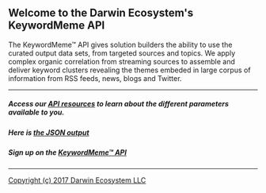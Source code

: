 ## Welcome to the Darwin Ecosystem's KeywordMeme API

The KeywordMeme™ API gives solution builders the ability to use the curated output data sets, from targeted sources and topics. We apply complex organic correlation from streaming sources to assemble and deliver keyword clusters revealing the themes embeded in large corpus of information from RSS feeds, news, blogs and Twitter.
<hr>

##### Access our [API resources](https://github.com/DarwinEcosystem/Documentation/wiki/REST-API-Resources) to learn about the different parameters available to you.

##### Here is [the JSON output](https://github.com/DarwinEcosystem/Documentation/wiki/Understanding-the-default-json-output)

##### Sign up on the [KeywordMeme™ API](http://www.keywordmeme.com)

<hr>

[Copyright (c) 2017 Darwin Ecosystem LLC](http://www.darwineco.com)
